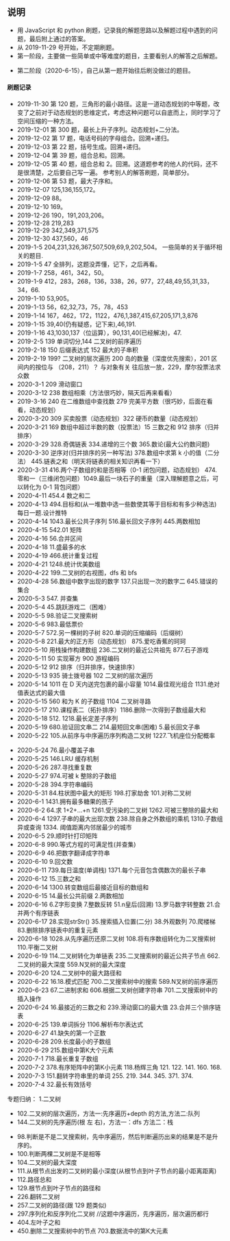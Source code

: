 ## 说明

- 用 JavaScript 和 python 刷题，记录我的解题思路以及解题过程中遇到的问题，最后附上通过的答案。
- 从 2019-11-29 号开始，不定期刷题。
- 第一阶段，主要做一些简单或中等难度的题目，主要看别人的解答之后解题。
* 第二阶段（2020-6-15），自己从第一题开始往后刷没做过的题目。
#### 刷题记录

- 2019-11-30 第 120 题，三角形的最小路径。这是一道动态规划的中等题，改变了之前对于动态规划的思维定式，考虑这种问题可以自底而上，同时学习了空间压缩的一种方法。
- 2019-12-01 第 300 题，最长上升子序列。动态规划+二分法。
- 2019-12-02 第 17 题，电话号码的字母组合。回溯+递归。
- 2019-12-03 第 22 题，括号生成。回溯+递归。
- 2019-12-04 第 39 题，组合总和。回溯。
- 2019-12-05 第 40 题，组合总和 2。回溯。这道题参考的他人的代码，还不是很清楚，之后要自己写一遍。
  参考别人的解答刷题，简单部分。
- 2019-12-06 第 53 题，最大子序和。
- 2019-12-07 125,136,155,172。
- 2019-12-09 88。
- 2019-12-10 169。
- 2019-12-26 190，191,203,206。
- 2019-12-28 219,283
- 2019-12-29 342,349,371,575
- 2019-12-30 437,560，46
- 2019-1-5 204,231,326,367,507,509,69,9,202,504。 一些简单的关于循环相关的题目.
- 2019-1-5 47 全排列，这题没弄懂，记下，之后再看。
- 2019-1-7 258，461，342，50。
- 2019-1-9 412，283，268，136，338，26，977，27,48,49,55,31,33，34，66.
- 2019-1-10 53,905。
- 2019-1-13 56，62,32,73，75，78，453
- 2019-1-14 167，462，172，1122，476,1,387,415,67,205,171,3,876
- 2019-1-15 39,40(仍有疑惑，记下来),46,191.
- 2019-1-16 43,1030,137（位运算），90,131,40(已经解决)，47.
- 2019-2-5 139 单词切分,144 二叉树的前序遍历
- 2019-2-18 150 后缀表达式 152 最大的子串积
- 2019-2-19 199? 二叉树的层次遍历 200 岛的数量（深度优先搜索），201 区间内的按位与 （208，211）？ 与对象有关 往后放一放，229，摩尔投票法求众数
- 2020-3-1 209 滑动窗口
- 2020-3-12 238 数组相乘（方法很巧妙，隔天后再来看看）
- 2019-3-16 240 在二维数组中查找数 279 完美平方数（很巧妙，后面在看看，动态规划）
- 2020-3-20 309 买卖股票（动态规划）322 硬币的数量（动态规划）
- 2020-3-21 169 数组中超过半数的数（投票法）15 三数之和 912 排序（归并排序）
- 2020-3-29 328.奇偶链表 334.递增的三个数 365.数论(最大公约数问题)
- 2020-3-30 逆序对(归并排序的另一种写法) 378.数组中求第 k 小的值（二分法） 445.链表之和（明天将链表的相关知识再看一下）
- 2020-3-31 416.两个子数组的和是否相等（0-1 闭包问题，动态规划） 474.零和一（三维闭包问题）1049.最后一块石子的重量（深入理解题意之后，可以转化为 0-1 背包问题）
- 2020-4-11 454.4 数之和二
- 2020-4-13 494.目标和(从一堆数中选一些数使其等于目标和有多少种选法) 每日一题.设计推特
- 2020-4-14 1043.最长公共子序列 516.最长回文子序列 445.两数相加
- 2020-4-15 542.01 矩阵
- 2020-4-16 56.合并区间
- 2020-4-18 11.盛最多的水
- 2020-4-19 466.统计重复过程
- 2020-4-21 1248.统计优美数组
- 2020-4-22 199.二叉树的右视图，dfs 和 bfs
- 2020-4-28 56.数组中数字出现的数字 137.只出现一次的数字二 645.错误的集合
- 2020-5-3 547. 并查集
- 2020-5-4 45.跳跃游戏二（困难）
- 2020-5-5 98.验证二叉搜索树
- 2020-5-6 983.最低票价
- 2020-5-7 572.另一棵树的子树 820.单词的压缩编码（后缀树）
- 2020-5-8 221.最大的正方形（动态规划） 875.爱吃香蕉的珂珂
- 2020-5-10 用栈操作构建数组 236.二叉树的最近公共祖先 877.石子游戏
- 2020-5-11 50 实现幂方 900 游程编码
- 2020-5-12 912 排序（归并排序，快速排序）
- 2020-5-13 935 骑士拨号器 102 二叉树的层次遍历
- 2020-5-14 1011 在 D 天内送完包裹的最小容量 1014.最佳观光组合 1131.绝对值表达式的最大值
- 2020-5-15 560 和为 K 的子数组 1104 二叉树寻路
- 2020-5-17 210.课程表二（拓扑排序）1186.删除一次得到子数组最大和
- 2020-5-18 512. 1218.最长定差子序列
- 2020-5-19 680.验证回文串二 214.最短回文串(困难) 5.最长回文子串
- 2020-5-22 105.从前序与中序遍历序列构造二叉树 1227.飞机座位分配概率

* 2020-5-24 76.最小覆盖子串
* 2020-5-25 146.LRU 缓存机制
* 2020-5-26 287.寻找重复数
* 2020-5-27 974.可被 k 整除的子数组
* 2020-5-28 394.字符串编码
* 2020-5-31 84.柱状图中最大的矩形 198.打家劫舍 101.对称二叉树
* 2020-6-1 1431.拥有最多糖果的孩子
* 2020-6-2 64.求 1+2+...+n 1261.受污染的二叉树 1262.可被三整除的最大和
* 2020-6-4 1297.子串的最大出现次数 238.除自身之外数组的乘机 1310.子数组异或查询 1334. 阈值距离内邻居最少的城市
* 2020-6-5 29.顺时针打印矩阵
* 2020-6-8 990.等式方程的可满足性(并查集)
* 2020-6-9 46.把数字翻译成字符串
* 2020-6-10 9.回文数
* 2020-6-11 739.每日温度(单调栈) 1371.每个元音包含偶数次的最长子串
* 2020-6-12 15.三数之和
* 2020-6-14 1300.转变数组后最接近目标的数组和
* 2020-6-15 14.最长公共前缀 2.两数相加
* 2020-6-16 6.Z字形变换 7.整数反转  51.n皇后(回溯)  13.罗马数字转整数 21.合并两个有序链表
* 2020-6-17 28.实现strStr() 35.搜索插入位置(二分) 38.外观数列 70.爬楼梯 83.删除排序链表中的重复元素
* 2020-6-18 1028.从先序遍历还原二叉树 108.将有序数组转化为二叉搜索树 110.平衡二叉树
* 2020-6-19 114.二叉树转化为单链表 235.二叉搜索树的最近公共子节点 662.二叉树的最大深度 559.N叉树的最大深度
* 2020-6-20 124.二叉树中的最大路径和
* 2020-6-22 16.18.模式匹配 700.二叉搜索树中的搜索 589.N叉树的前序遍历
* 2020-6-23 67.二进制求和 606.根据二叉树创建字符串 701.二叉搜索树中的插入操作
* 2020-6-24 16.最接近的三数之和 239.滑动窗口的最大值 23.合并三个排序链表
* 2020-6-25 139.单词拆分  1106.解析布尔表达式
* 2020-6-27 41.缺失的第一个正数
* 2020-6-28 209.长度最小的子数组
* 2020-6-29 215.数组中第K大个元素
* 2020-7-1  718.最长重复子数组
* 2020-7-2  378.有序矩阵中的第K小元素 118.杨辉三角 121. 122. 141. 160. 168.
* 2020-7-3  151.翻转字符串里的单词 255.  219.  344.  345.  371.  374.
* 2020-7-4  32.最长有效括号

专题归纳： 1.二叉树

- 102.二叉树的层次遍历，方法一:先序遍历+depth 的方法,方法二:队列
- 144.二叉树的先序遍历(根 左 右)，方法一：dfs 方法二：栈

* 98.判断是不是二叉搜索树，先中序遍历，然后判断遍历出来的结果是不是升序的。
* 100.判断两棵二叉树是不是相等
* 104.二叉树的最大深度
* 111.从根节点出发的二叉树的最小深度(从根节点到叶子节点的最小距离距离)
* 112.路径总和
* 129.根节点到叶子节点的路径和
* 226.翻转二叉树
* 257.二叉树的路径(跟 129 题类似)
* 297.序列化和反序列化二叉树 //这题中序遍历，先序遍历，层次遍历都行
* 404.左叶子之和
* 450.删除二叉搜索树中的节点 703.数据流中的第K大元素
